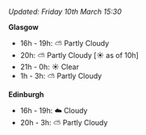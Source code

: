 *Updated: Friday 10th March 15:30*

**Glasgow**

* 16h - 19h: :partly_sunny: Partly Cloudy
* 20h: :partly_sunny: Partly Cloudy [:sunny: as of 10h]
* 21h - 0h: :sunny: Clear
* 1h - 3h: :partly_sunny: Partly Cloudy

**Edinburgh**

* 16h - 19h: :cloud: Cloudy
* 20h - 3h: :partly_sunny: Partly Cloudy

